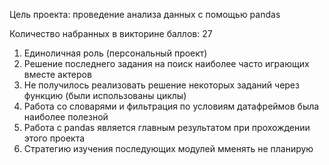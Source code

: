 Цель проекта: проведение анализа данных с помощью pandas

Количество набранных в викторине баллов: 27

1. Единоличная роль (персональный проект)
2. Решение последнего задания на поиск наиболее часто играющих вместе актеров
3. Не получилось реализовать решение некоторых заданий через функцию (были использованы циклы)
4. Работа со словарями и фильтрация по условиям датафреймов была наиболее полезной
5. Работа с pandas является главным результатом при прохождении этого проекта
6. Стратегию изучения последующих модулей мменять не планирую

